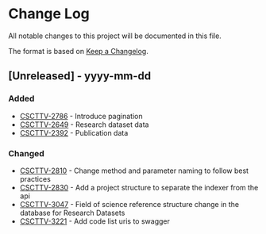 
# Change Log
All notable changes to this project will be documented in this file.
 
The format is based on [Keep a Changelog](http://keepachangelog.com/).
 
## [Unreleased] - yyyy-mm-dd

### Added
- [CSCTTV-2786](https://jira.eduuni.fi/browse/CSCTTV-2786) - Introduce pagination
- [CSCTTV-2649](https://jira.eduuni.fi/browse/CSCTTV-2649) - Research dataset data
- [CSCTTV-2392](https://jira.eduuni.fi/browse/CSCTTV-2392) - Publication data
 
### Changed
- [CSCTTV-2810](https://jira.eduuni.fi/browse/CSCTTV-2810) - Change method and parameter naming to follow best practices
- [CSCTTV-2830](https://jira.eduuni.fi/browse/CSCTTV-2830) - Add a project structure to separate the indexer from the api
- [CSCTTV-3047](https://jira.eduuni.fi/browse/CSCTTV-3047) - Field of science reference structure change in the database for Research Datasets
- [CSCTTV-3221](https://jira.eduuni.fi/browse/CSCTTV-3221) - Add code list uris to swagger
